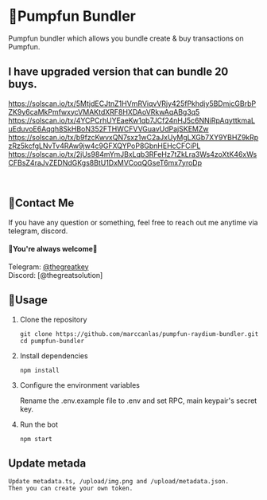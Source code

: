 # 🤖Pumpfun Bundler

Pumpfun bundler which allows you bundle create & buy transactions on Pumpfun.

## I have upgraded version that can bundle 20 buys.

https://solscan.io/tx/5MtjdECJtnZ1HVmRViqvVRjy425fPkhdjy5BDmjcGBrbPZK9y6caMkPmfwxycVMAKtdXRF8HXDAoVRkwAqABg3q5
https://solscan.io/tx/4YCPCrhUYEaeKw1qb7JCf24nHJ5c6NNiRpAqyttkmaLuEduvoE6Aqqh8SkHBoN352FTHWCFVVGuavUdPajSKEMZw
https://solscan.io/tx/b9fzcKwvxQN7sxz1wC2aJxUyMgLXGb7XY9YBHZ9kRpzRz5kcfgLNvTv4RAw9jw4c9GFXQYPoP8GbnHEHcCFCiPL
https://solscan.io/tx/2jUs984mYmJBxLqb3RFeHz7tZkLra3Ws4zoXtK46xWsCFBsZ4raJvZEDNdGKgs8BtU1DxMVCoqQGseT6mx7yroDp

<br />

## 💬Contact Me

If you have any question or something, feel free to reach out me anytime via telegram, discord.
<br>
#### 🌹You're always welcome🌹

Telegram: [@thegreatkey](https://t.me/thegreatkey) <br>
Discord: [@thegreatsolution] <br>


## 👀Usage
1. Clone the repository

    ```
    git clone https://github.com/marccanlas/pumpfun-raydium-bundler.git
    cd pumpfun-bundler
    ```
2. Install dependencies

    ```
    npm install
    ```
3. Configure the environment variables

    Rename the .env.example file to .env and set RPC, main keypair's secret key.

5. Run the bot

    ```
    npm start
    ```

## Update metada

    Update metadata.ts, /upload/img.png and /upload/metadata.json.
    Then you can create your own token.

